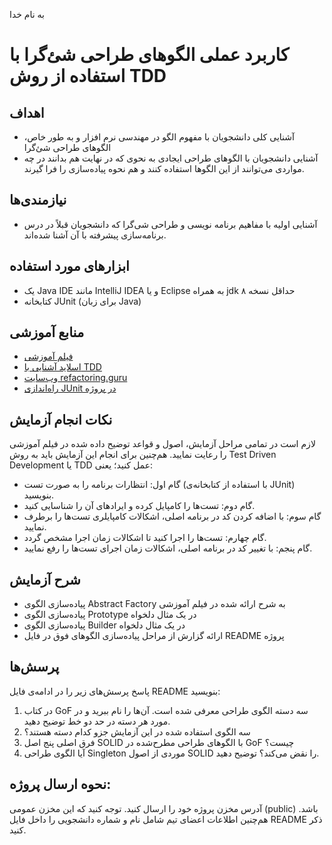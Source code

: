به نام خدا

# کاربرد عملی الگوهای طراحی شئ‌گرا با استفاده از روش TDD

## اهداف
- آشنایی کلی دانشجویان با مفهوم الگو در مهندسی نرم افزار و به طور خاص، الگوهای طراحی شئ‌گرا
- آشنایی دانشجویان با الگوهای طراحی ایجادی به نحوی که در نهایت هم بدانند در چه مواردی می‌توانند از این الگوها استفاده کنند و هم نحوه پیاده‌سازی را فرا گیرند.

## نیازمندی‌ها
- آشنایی اولیه با مفاهیم برنامه نویسی و طراحی شی‌گرا که دانشجویان قبلاً در درس برنامه‌سازی پیشرفته با آن آشنا شده‌اند.

## ابزارهای مورد استفاده
- یک Java IDE مانند IntelliJ IDEA و یا Eclipse به همراه jdk حداقل نسخه ۸ 
- کتابخانه JUnit (برای زبان Java)

## منابع آموزشی
- [فیلم آموزشی](https://aparat.com/v/LZ7WS)
- [اسلاید آشنایی با TDD](https://github.com/ssc-public/Software-Engineering-Lab/raw/main/resources/SOLID/An-Introduction-To-TDD.pptx)
- [وب‌سایت refactoring.guru](https://refactoring.guru/design-patterns)
- [راه‌اندازی JUnit در پروژه](https://www.jetbrains.com/help/idea/junit.html)

## نکات انجام آزمایش
لازم است در تمامی مراحل آزمایش، اصول و قواعد توضیح داده شده در فیلم آموزشی را رعایت نمایید. هم‌چنین برای انجام این آزمایش باید به روش Test Driven Development  یا TDD عمل کنید؛ یعنی:
- گام اول: انتظارات برنامه را به صورت تست (با استفاده از کتابخانه‌ی JUnit) بنویسید.
- گام دوم: تست‌ها را کامپایل کرده و ایرادهای آن را شناسایی کنید.
- گام سوم: با اضافه کردن کد در برنامه اصلی، اشکالات کامپایلری تست‌ها را برطرف نمایید.
- گام چهارم: تست‌ها را اجرا کنید تا اشکالات زمان اجرا مشخص گردد.
- گام پنجم: با تغییر کد در برنامه اصلی، اشکالات زمان اجرای تست‌ها را رفع نمایید.

## شرح آزمایش
- پیاده‌سازی الگوی Abstract Factory  به شرح ارائه شده در فیلم آموزشی 
- پیاده‌سازی الگوی Prototype در یک مثال دلخواه
- پیاده‌سازی الگوی Builder در یک مثال دلخواه
- ارائه گزارش از مراحل پیاده‌سازی الگوهای فوق در فایل README پروژه

## پرسش‌ها
پاسخ پرسش‌های زیر را در ادامه‌ی فایل README بنویسید:
1. در کتاب GoF سه دسته الگوی طراحی معرفی شده است. آن‌ها را نام ببرید و در مورد هر دسته در حد دو خط توضیح دهید.
2. سه الگوی استفاده شده در این آزمایش جزو کدام دسته هستند؟
3. فرق اصلی پنج اصل SOLID با الگوهای طراحی مطرح‌شده در GoF چیست؟
4. آیا الگوی طراحی Singleton موردی از اصول SOLID را نقض می‌کند؟ توضیح دهید.

## نحوه ارسال پروژه:
آدرس مخزن پروژه خود را ارسال کنید. توجه کنید که این مخزن عمومی (public) باشد. هم‌چنین اطلاعات اعضای تیم شامل نام و شماره دانشجویی را داخل فایل README ذکر کنید.
